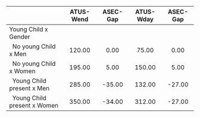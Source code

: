 
|                      |    ATUS-Wend |     ASEC-Gap |    ATUS-Wday |     ASEC-Gap |
| -------------------- | :----------: | :----------: | :----------: | :----------: |
| Young Child x Gender |              |              |              |              |
| &nbsp;&nbsp;No young Child x Men |       120.00 |         0.00 |        75.00 |         0.00 |
| &nbsp;&nbsp;No young Child x Women |       195.00 |         5.00 |       150.00 |         5.00 |
| &nbsp;&nbsp;Young Child present x Men |       285.00 |       -35.00 |       132.00 |       -27.00 |
| &nbsp;&nbsp;Young Child present x Women |       350.00 |       -34.00 |       312.00 |       -27.00 |

